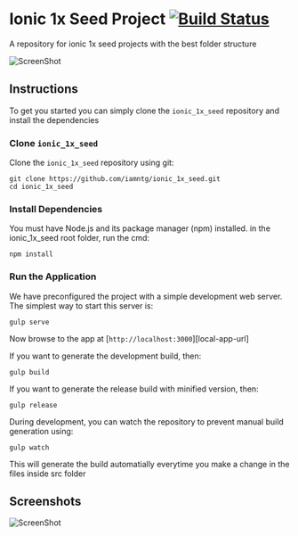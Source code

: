 # Ionic 1x Seed Project [![Build Status](https://travis-ci.org/iamntg/ionic_1x_seed.svg?branch=master)](https://travis-ci.org/iamntg/ionic_1x_seed)
A repository for ionic 1x seed projects with the best folder structure


![ScreenShot](https://raw.githubusercontent.com/iamntg/ionic_1x_seed/master/src/assets/images/bg.jpg)


## Instructions

To get you started you can simply clone the `ionic_1x_seed` repository and install the dependencies

### Clone `ionic_1x_seed`

Clone the `ionic_1x_seed` repository using git:

```
git clone https://github.com/iamntg/ionic_1x_seed.git
cd ionic_1x_seed
```

### Install Dependencies

You must have Node.js and its package manager (npm) installed.
in the ionic_1x_seed root folder, run the cmd:

```
npm install
```

### Run the Application

We have preconfigured the project with a simple development web server. The simplest way to start
this server is:

```
gulp serve
```

Now browse to the app at [`http://localhost:3000`][local-app-url]


If you want to generate the development build, then:

```
gulp build
```


If you want to generate the release build with minified version, then:

```
gulp release
```

During development, you can watch the repository to prevent manual build generation using:

```
gulp watch
```

This will generate the build automatially everytime you make a change in the files inside src folder



## Screenshots

![ScreenShot](https://raw.githubusercontent.com/iamntg/ionic_1x_seed/master/additional_files/screenshots/screenshot.jpg)
